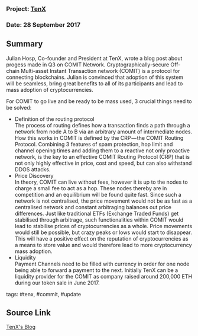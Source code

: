 ### Project: [TenX](../projects/tenx.md)
### Date: 28 September 2017
## Summary
  
Julian Hosp, Co-founder and President at TenX, wrote a blog post about progess made in Q3 on COMIT Network.
Cryptographically-secure Off-chain Multi-asset Instant Transaction network (COMIT) is a protocol for connecting blockchains.
Julian is convinced that adoption of this system will be seamless, bring great benefits to all of its participants and lead to mass adoption of cryptocurrencies.
  
For COMIT to go live and be ready to be mass used, 3 crucial things need to be solved:  
* Definition of the routing protocol  
The process of routing defines how a transaction finds a path through a network from node A to B via an arbitrary amount of intermediate nodes.
How this works in COMIT is defined by the CRP — the COMIT Routing Protocol. Combining 3 features of spam protection, hop limit and channel opening times and adding them to a reactive not only proactive network, is the key to an effective COMIT Routing Protocol (CRP) that is not only highly effective in price, cost and speed, but can also withstand DDOS attacks.  
* Price Discovery  
In theory, COMIT can live without fees, however it is up to the nodes to charge a small fee to act as a hop. These nodes thereby are in competition and an equilibrium will be found quite fast. Since such a network is not centralised, the price movement would not be as fast as a centralised network and constant arbitraging balances out price differences.
Just like traditional ETFs (Exchange Traded Funds) get stabilised through arbitrage, such functionalities within COMIT would lead to stabilise prices of cryptocurrencies as a whole. Price movements would still be possible, but crazy peaks or lows would start to disappear. This will have a positive effect on the reputation of cryptocurrencies as a means to store value and would therefore lead to more cryptocurrency mass adoption.  
* Liquidity  
Payment Channels need to be filled with currency in order for one node being able to forward a payment to the next. Initially TenX can be a liquidity provider for the COMIT as company raised around 200,000 ETH during our token sale in June 2017.  
  
tags: #tenx, #commit, #update
## Source Link
[TenX's Blog](https://blog.tenx.tech/a-q3-update-on-comit-how-to-route-through-a-network-of-blockchains-b142a0e8dd14)  
